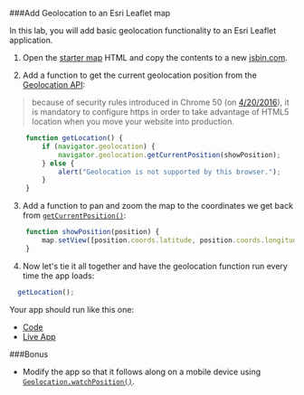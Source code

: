 ###Add Geolocation to an Esri Leaflet map

In this lab, you will add basic geolocation functionality to an Esri Leaflet application.

1. Open the [starter map](../create_starter_map/index.html) HTML and copy the contents to a new [jsbin.com](http://jsbin.com).

2. Add a function to get the current geolocation position from the [Geolocation API](https://developer.mozilla.org/en-US/docs/Web/API/Geolocation):

  > because of security rules introduced in Chrome 50 (on [4/20/2016](https://developers.google.com/web/updates/2016/04/geolocation-on-secure-contexts-only)), it is mandatory to configure https in order to take advantage of HTML5 location when you move your website into production.

  ```javascript
      function getLocation() {
          if (navigator.geolocation) {
              navigator.geolocation.getCurrentPosition(showPosition);
          } else {
              alert("Geolocation is not supported by this browser.");
          }
      }
  ```

3. Add a function to pan and zoom the map to the coordinates we get back from [`getCurrentPosition()`](https://developer.mozilla.org/en-US/docs/Web/API/Geolocation/getCurrentPosition):

  ```javascript
      function showPosition(position) {
          map.setView([position.coords.latitude, position.coords.longitude], 14);
      }
  ```

4. Now let's tie it all together and have the geolocation function run every time the app loads:

  ```javascript
    getLocation();
  ```

Your app should run like this one:

* [Code](index.html)
* [Live App](https://esri.github.io/geodev-hackerlabs/develop/leaflet/add_geolocation/index.html)

###Bonus
* Modify the app so that it follows along on a mobile device using [`Geolocation.watchPosition()`](https://developer.mozilla.org/en-US/docs/Web/API/Geolocation/watchPosition).

